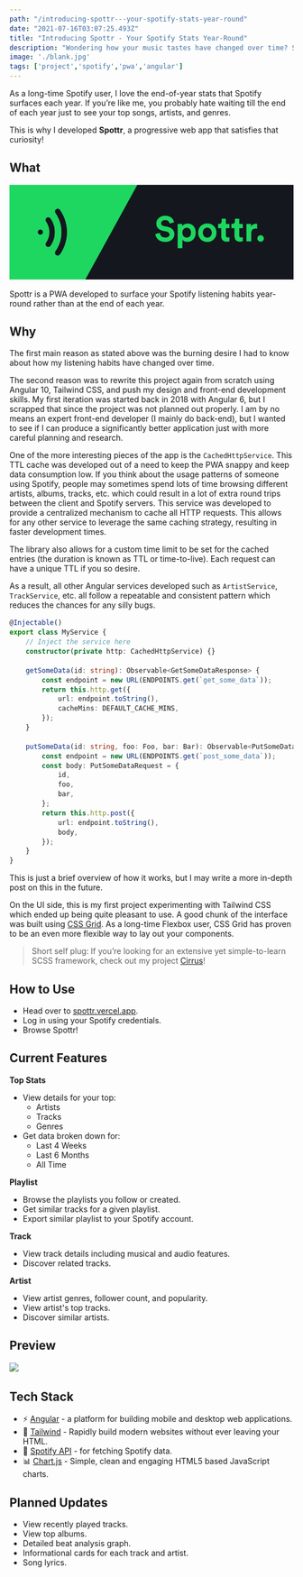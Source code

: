 ```yaml
---
path: "/introducing-spottr---your-spotify-stats-year-round"
date: "2021-07-16T03:07:25.493Z"
title: "Introducing Spottr - Your Spotify Stats Year-Round"
description: "Wondering how your music tastes have changed over time? Spottr is the perfect app for you. Easily view your recent top songs and artists along with all the ones you probably forgot about back in 2015."
image: './blank.jpg'
tags: ['project','spotify','pwa','angular']
---
```


As a long-time Spotify user, I love the end-of-year stats that Spotify surfaces each year. If you’re like me, you probably hate waiting till the end of each year just to see your top songs, artists, and genres.

This is why I developed **Spottr**, a progressive web app that satisfies that curiosity!

## What

![](https://raw.githubusercontent.com/Spiderpig86/spottr/master/src/assets/images/preview.png)

Spottr is a PWA developed to surface your Spotify listening habits year-round rather than at the end of each year.

## Why

The first main reason as stated above was the burning desire I had to know about how my listening habits have changed over time.

The second reason was to rewrite this project again from scratch using Angular 10, Tailwind CSS, and push my design and front-end development skills. My first iteration was started back in 2018 with Angular 6, but I scrapped that since the project was not planned out properly. I am by no means an expert front-end developer (I mainly do back-end), but I wanted to see if I can produce a significantly better application just with more careful planning and research. 

One of the more interesting pieces of the app is the `CachedHttpService`. This TTL cache was developed out of a need to keep the PWA snappy and keep data consumption low. If you think about the usage patterns of someone using Spotify, people may sometimes spend lots of time browsing different artists, albums, tracks, etc. which could result in a lot of extra round trips between the client and Spotify servers. This service was developed to provide a centralized mechanism to cache all HTTP requests. This allows for any other service to leverage the same caching strategy, resulting in faster development times.

The library also allows for a custom time limit to be set for the cached entries (the duration is known as TTL or time-to-live). Each request can have a unique TTL if you so desire.

As a result, all other Angular services developed such as `ArtistService`, `TrackService`, etc. all follow a repeatable and consistent pattern which reduces the chances for any silly bugs.

```ts
@Injectable()
export class MyService {
    // Inject the service here
    constructor(private http: CachedHttpService) {}
    
    getSomeData(id: string): Observable<GetSomeDataResponse> {
        const endpoint = new URL(ENDPOINTS.get(`get_some_data`));
        return this.http.get({
            url: endpoint.toString(),
            cacheMins: DEFAULT_CACHE_MINS,
        });
    }
    
    putSomeData(id: string, foo: Foo, bar: Bar): Observable<PutSomeDataResponse> {
        const endpoint = new URL(ENDPOINTS.get(`post_some_data`));
        const body: PutSomeDataRequest = {
            id,
            foo,
            bar,
        };
        return this.http.post({
            url: endpoint.toString(),
            body,
        });
    }
}
```

This is just a brief overview of how it works, but I may write a more in-depth post on this in the future.

On the UI side, this is my first project experimenting with Tailwind CSS which ended up being quite pleasant to use. A good chunk of the interface was built using [CSS Grid](https://developer.mozilla.org/en-US/docs/Web/CSS/CSS_Grid_Layout). As a long-time Flexbox user, CSS Grid has proven to be an even more flexible way to lay out your components.

> Short self plug: If you’re looking for an extensive yet simple-to-learn SCSS framework, check out my project [Cirrus](https://cirrus-ui.netlify.app/)!

## How to Use

- Head over to [spottr.vercel.app](https://spottr.vercel.app/login).
- Log in using your Spotify credentials.
- Browse Spottr!

## Current Features

**Top Stats**

- View details for your top:
  - Artists
  - Tracks
  - Genres
- Get data broken down for:
  - Last 4 Weeks
  - Last 6 Months
  - All Time

**Playlist**

- Browse the playlists you follow or created.
- Get similar tracks for a given playlist.
- Export similar playlist to your Spotify account.

**Track**

- View track details including musical and audio features.
- Discover related tracks.

**Artist**

- View artist genres, follower count, and popularity.
- View artist's top tracks.
- Discover similar artists.

## Preview

![](https://raw.githubusercontent.com/Spiderpig86/spottr/master/images/demo.gif)

## Tech Stack

- :zap: [Angular](https://angular.io/) - a platform for building mobile and desktop web applications.
- :art: [Tailwind](https://tailwindcss.com/) - Rapidly build modern websites without ever leaving your HTML.
- :musical_note: [Spotify API](https://developer.spotify.com/documentation/web-api/) - for fetching Spotify data.
- :bar_chart: [Chart.js](https://www.chartjs.org/) - Simple, clean and engaging HTML5 based JavaScript charts.

## Planned Updates

- View recently played tracks.
- View top albums.
- Detailed beat analysis graph.
- Informational cards for each track and artist.
- Song lyrics.